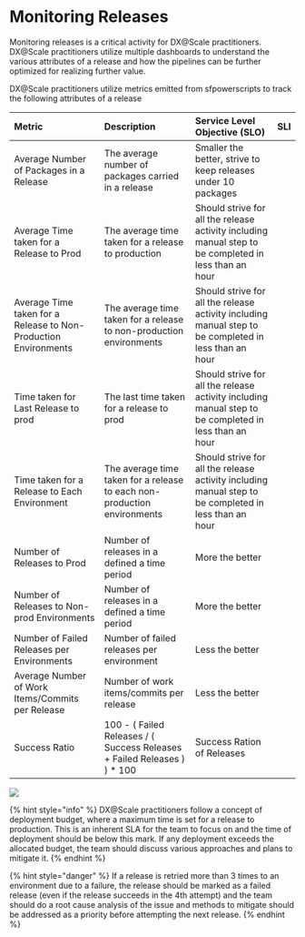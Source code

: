 # Monitoring Releases

Monitoring releases is a critical activity for DX@Scale practitioners. DX@Scale practitioners utilize multiple dashboards to understand the various attributes of a release and how the pipelines can be further optimized for realizing further value.

DX@Scale practitioners utilize metrics emitted from sfpowerscripts to track the following attributes of a release

| Metric | Description | Service Level Objective \(SLO\) | SLI |
| :--- | :--- | :--- | :--- |
| Average Number of Packages in a Release | The average number of packages carried in a release | Smaller the better, strive to keep releases under 10 packages  |  |
| Average Time taken for a Release to Prod | The average time taken for a release to production | Should strive for all the release activity including manual step to be completed in less than an hour |  |
| Average Time taken for a Release to Non-Production Environments | The average time taken for a release to non-production environments | Should strive for all the release activity including manual step to be completed in less than an hour |  |
| Time taken for Last Release to prod | The last time taken for a release to prod | Should strive for all the release activity including manual step to be completed in less than an hour |  |
| Time taken for a Release to Each Environment | The average time taken for a release to each non-production environments | Should strive for all the release activity including manual step to be completed in less than an hour |  |
| Number of Releases to Prod | Number of releases in a defined a time period     | More the better |  |
| Number of Releases to Non-prod Environments | Number of releases in a defined a time period     | More the better |  |
| Number of Failed Releases per Environments | Number of failed releases per environment | Less the better |  |
| Average Number of Work Items/Commits per Release | Number of work items/commits per release | Less the better |  |
| Success Ratio | 100 - \( Failed Releases / \( Success Releases + Failed Releases \) \) \* 100 | Success Ration of Releases |  |

![](../.gitbook/assets/dashboard_edited.png)

{% hint style="info" %}
DX@Scale practitioners follow a concept of deployment budget, where a maximum time is set for a release to production. This is an inherent SLA for the team to focus on and the time of deployment should be below this mark. If any deployment exceeds the allocated budget, the team should discuss various approaches and plans to mitigate it.
{% endhint %}

{% hint style="danger" %}
If a release is retried more than 3 times to an environment due to a failure, the release should be marked as a failed release \(even if the release succeeds in the 4th attempt\) and the team should do a root cause analysis of the issue and methods to mitigate should be addressed as a priority before attempting the next release.
{% endhint %}

